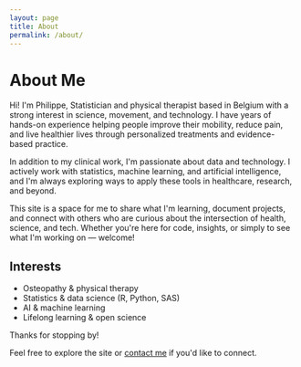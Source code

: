 ```yaml
---
layout: page
title: About
permalink: /about/
---
```


# About Me

Hi! I'm Philippe, Statistician and physical therapist based in Belgium with a strong interest in science, movement, and technology. I have years of hands-on experience helping people improve their mobility, reduce pain, and live healthier lives through personalized treatments and evidence-based practice.

In addition to my clinical work, I'm passionate about data and technology. I actively work with statistics, machine learning, and artificial intelligence, and I'm always exploring ways to apply these tools in healthcare, research, and beyond.

This site is a space for me to share what I'm learning, document projects, and connect with others who are curious about the intersection of health, science, and tech. Whether you're here for code, insights, or simply to see what I'm working on — welcome!

## Interests

- Osteopathy & physical therapy  
- Statistics & data science (R, Python, SAS)  
- AI & machine learning  
- Lifelong learning & open science  

Thanks for stopping by!

Feel free to explore the site or [contact me](mailto:philippetadger@gmail.com) if you'd like to connect.
